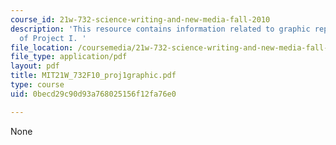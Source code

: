 ```yaml
---
course_id: 21w-732-science-writing-and-new-media-fall-2010
description: 'This resource contains information related to graphic representation
  of Project I. '
file_location: /coursemedia/21w-732-science-writing-and-new-media-fall-2010/0becd29c90d93a768025156f12fa76e0_MIT21W_732F10_proj1graphic.pdf
file_type: application/pdf
layout: pdf
title: MIT21W_732F10_proj1graphic.pdf
type: course
uid: 0becd29c90d93a768025156f12fa76e0

---
```

None